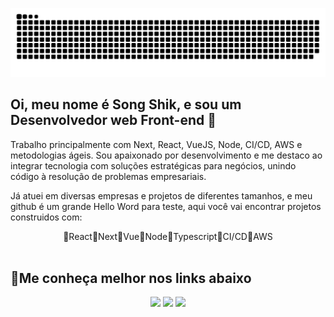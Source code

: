 ![Snake animation](https://github.com/SongShik/SongShik/blob/output/github-snake.svg)

## Oi, meu nome é Song Shik, e sou um Desenvolvedor web Front-end 👋

Trabalho principalmente com Next, React, VueJS, Node, CI/CD, AWS e metodologias ágeis. Sou apaixonado por desenvolvimento e me destaco ao integrar tecnologia com soluções estratégicas para negócios, unindo código à resolução de problemas empresariais.


Já atuei em diversas empresas e projetos de diferentes tamanhos, e meu github é um grande Hello Word para teste, aqui você vai encontrar projetos construidos com:

<div align="center">🔸React🔸Next🔸Vue🔸Node🔸Typescript🔸CI/CD🔸AWS </div>
<br>


## 🤝Me conheça melhor nos links abaixo
<div align="center">
  <a href="https://www.linkedin.com/in/song-shik/" target="_blank"><img src="https://img.shields.io/badge/-LinkedIn-%230077B5?style=for-the-badge&logo=linkedin&logoColor=white" target="_blank"></a> 
  <a href="https://songshik.vercel.app/" target="_blank"><img src="https://img.shields.io/badge/Website-000000?style=for-the-badge&logo=About.me&logoColor=white" target="_blank"></a> 
  <a href = "mailto:song-shik@homail.com"><img src="https://img.shields.io/badge/Outlook-0078D4?style=for-the-badge&logo=microsoft-outlook&logoColor=white" target="_blank"></a>
</div>

